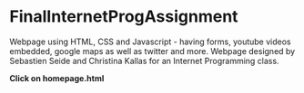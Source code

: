 # FinalInternetProgAssignment
Webpage using HTML, CSS and Javascript - having forms, youtube videos embedded, google maps as well as twitter and more.
Webpage designed by Sebastien Seide and Christina Kallas for an Internet Programming class.

**Click on homepage.html**
